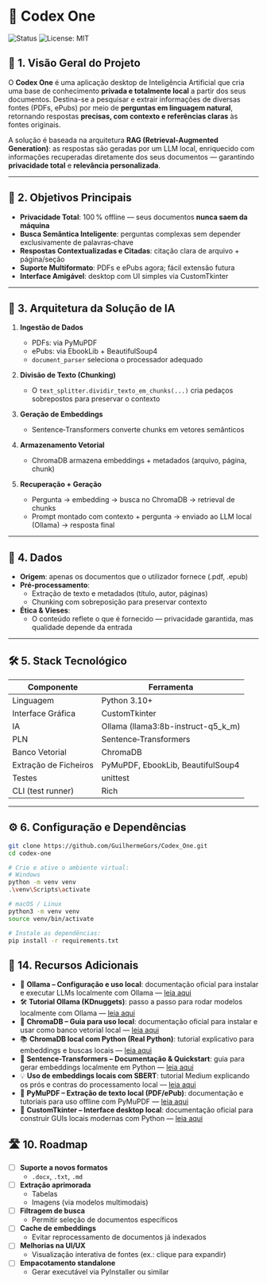 # 🎯 Codex One

![Status](https://img.shields.io/badge/status-beta-blue)
![License: MIT](https://img.shields.io/badge/license-MIT-green)

## 🧠 1. Visão Geral do Projeto

O **Codex One** é uma aplicação desktop de Inteligência Artificial que cria uma base de conhecimento **privada e totalmente local** a partir dos seus documentos. Destina-se a pesquisar e extrair informações de diversas fontes (PDFs, ePubs) por meio de **perguntas em linguagem natural**, retornando respostas **precisas, com contexto e referências claras** às fontes originais.

A solução é baseada na arquitetura **RAG (Retrieval‑Augmented Generation)**: as respostas são geradas por um LLM local, enriquecido com informações recuperadas diretamente dos seus documentos — garantindo **privacidade total** e **relevância personalizada**.

---

## 🎯 2. Objetivos Principais

- **Privacidade Total**: 100 % offline — seus documentos **nunca saem da máquina**  
- **Busca Semântica Inteligente**: perguntas complexas sem depender exclusivamente de palavras‑chave  
- **Respostas Contextualizadas e Citadas**: citação clara de arquivo + página/seção  
- **Suporte Multiformato**: PDFs e ePubs agora; fácil extensão futura  
- **Interface Amigável**: desktop com UI simples via CustomTkinter

---

## 🧩 3. Arquitetura da Solução de IA

1. **Ingestão de Dados**  
   - PDFs: via PyMuPDF  
   - ePubs: via EbookLib + BeautifulSoup4  
   - `document_parser` seleciona o processador adequado  

2. **Divisão de Texto (Chunking)**  
   - O `text_splitter.dividir_texto_em_chunks(...)` cria pedaços sobrepostos para preservar o contexto  

3. **Geração de Embeddings**  
   - Sentence‑Transformers converte chunks em vetores semânticos  

4. **Armazenamento Vetorial**  
   - ChromaDB armazena embeddings + metadados (arquivo, página, chunk)  

5. **Recuperação + Geração**  
   - Pergunta → embedding → busca no ChromaDB → retrieval de chunks  
   - Prompt montado com contexto + pergunta → enviado ao LLM local (Ollama) → resposta final

---

## 📂 4. Dados

- **Origem**: apenas os documentos que o utilizador fornece (.pdf, .epub)  
- **Pré‑processamento**:
  - Extração de texto e metadados (título, autor, páginas)  
  - Chunking com sobreposição para preservar contexto  
- **Ética & Vieses**:
  - O conteúdo reflete o que é fornecido — privacidade garantida, mas qualidade depende da entrada

---

## 🛠️ 5. Stack Tecnológico

| Componente              | Ferramenta                                |
|------------------------|-------------------------------------------|
| Linguagem              | Python 3.10+                              |
| Interface Gráfica      | CustomTkinter                             |
| IA                     | Ollama (llama3:8b-instruct-q5_k_m)        |
| PLN                    | Sentence‑Transformers                     |
| Banco Vetorial         | ChromaDB                                  |
| Extração de Ficheiros  | PyMuPDF, EbookLib, BeautifulSoup4         |
| Testes                 | unittest                                  |
| CLI (test runner)      | Rich                                      |

---

## ⚙️ 6. Configuração e Dependências

```bash
git clone https://github.com/GuilhermeGors/Codex_One.git
cd codex-one

# Crie e ative o ambiente virtual:
# Windows
python -m venv venv
.\venv\Scripts\activate

# macOS / Linux
python3 -m venv venv
source venv/bin/activate

# Instale as dependências:
pip install -r requirements.txt
```
## 🔗 14. Recursos Adicionais

- 📘 **Ollama – Configuração e uso local**: documentação oficial para instalar e executar LLMs localmente com Ollama — [leia aqui](https://github.com/ollama/ollama) 
- 🛠️ **Tutorial Ollama (KDnuggets)**: passo a passo para rodar modelos localmente com Ollama — [leia aqui](https://www.kdnuggets.com/ollama-tutorial-running-llms-locally-made-super-simple) 
- 🔧 **ChromaDB – Guia para uso local**: documentação oficial para instalar e usar como banco vetorial local — [leia aqui](https://docs.trychroma.com/getting-started) 
- 📚 **ChromaDB local com Python (Real Python)**: tutorial explicativo para embeddings e buscas locais — [leia aqui](https://realpython.com/chromadb-vector-database/) 
- 🧠 **Sentence-Transformers – Documentação & Quickstart**: guia para gerar embeddings localmente em Python — [leia aqui](https://sbert.net/) 
- 💡 **Uso de embeddings locais com SBERT**: tutorial Medium explicando os prós e contras do processamento local — [leia aqui](https://medium.com/hackademia/how-to-use-local-embedding-models-and-sentence-transformers-c0bf80a00ce2)
- 📄 **PyMuPDF – Extração de texto local (PDF/ePub)**: documentação e tutoriais para uso offline com PyMuPDF — [leia aqui](https://pymupdf.readthedocs.io/en/latest/tutorial.html)
- 🎨 **CustomTkinter – Interface desktop local**: documentação oficial para construir GUIs locais modernas com Python — [leia aqui](https://customtkinter.tomschimansky.com/)


## 🛣️ 10. Roadmap

- [ ] **Suporte a novos formatos**  
  - `.docx`, `.txt`, `.md`
- [ ] **Extração aprimorada**  
  - Tabelas  
  - Imagens (via modelos multimodais)
- [ ] **Filtragem de busca**  
  - Permitir seleção de documentos específicos
- [ ] **Cache de embeddings**  
  - Evitar reprocessamento de documentos já indexados
- [ ] **Melhorias na UI/UX**  
  - Visualização interativa de fontes (ex.: clique para expandir)
- [ ] **Empacotamento standalone**  
  - Gerar executável via PyInstaller ou similar

